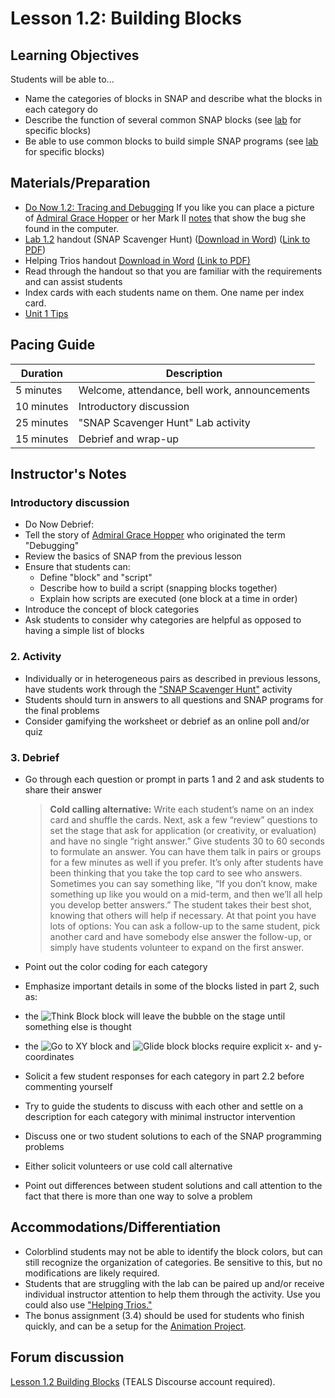 # Lesson 1.2: Building Blocks

## Learning Objectives

Students will be able to...

- Name the categories of blocks in SNAP and describe what the blocks in each category do
- Describe the function of several common SNAP blocks (see [lab](lab_12.md) for specific blocks)
- Be able to use common blocks to build simple SNAP programs (see [lab](lab_12.md) for specific blocks)

## Materials/Preparation

- [Do Now 1.2: Tracing and Debugging](do_now_12.md) If you like you can place a picture of [Admiral Grace Hopper](https://upload.wikimedia.org/wikipedia/commons/2/21/Grace_Murray_Hopper%2C_in_her_office_in_Washington_DC%2C_1978%2C_%C2%A9Lynn_Gilbert.jpg) or her Mark II [notes](https://upload.wikimedia.org/wikipedia/commons/f/ff/First_Computer_Bug%2C_1945.jpg) that show the bug she found in the computer.
- [Lab 1.2](lab_12.md) handout (SNAP Scavenger Hunt) ([Download in Word](https://github.com/TEALSK12/introduction-to-computer-science/raw/master/Unit%201%20Word/Lab%201.2%20SNAP%20Scavenger%20Hunt.docx)) ([Link to PDF](https://github.com/TEALSK12/introduction-to-computer-science/raw/master/Unit%201%20PDF/Lab%201.2%20SNAP%20Scavenger%20Hunt.pdf))
- Helping Trios handout [Download in Word](https://github.com/TEALSK12/introduction-to-computer-science/raw/master/Unit%201%20Word/Helping%20Trios.docx) [(Link to PDF)](https://github.com/TEALSK12/introduction-to-computer-science/raw/master/Unit%201%20PDF/Helping%20Trios.pdf)
- Read through the handout so that you are familiar with the requirements and can assist students
- Index cards with each students name on them. One name per index card.
- [Unit 1 Tips](unit_1_tips.md)

## Pacing Guide

| Duration   | Description                                   |
| ---------- | --------------------------------------------- |
| 5 minutes  | Welcome, attendance, bell work, announcements |
| 10 minutes | Introductory discussion                       |
| 25 minutes | "SNAP Scavenger Hunt" Lab activity            |
| 15 minutes | Debrief and wrap-up                           |

## Instructor's Notes

### Introductory discussion

- Do Now Debrief:
- Tell the story of [Admiral Grace Hopper](https://en.wikipedia.org/wiki/Grace_Hopper) who originated the term "Debugging"
- Review the basics of SNAP from the previous lesson
- Ensure that students can:
  - Define "block" and "script"
  - Describe how to build a script (snapping blocks together)
  - Explain how scripts are executed (one block at a time in order)
- Introduce the concept of block categories
- Ask students to consider why categories are helpful as opposed to having a simple list of blocks

### 2.  Activity

- Individually or in heterogeneous pairs as described in previous lessons, have students work through the ["SNAP Scavenger Hunt"](lab_12.md) activity
- Students should turn in answers to all questions and SNAP programs for the final problems
- Consider gamifying the worksheet or debrief as an online poll and/or quiz

### 3.  Debrief

- Go through each question or prompt in parts 1 and 2 and ask students to share their answer

  > **Cold calling alternative:** Write each student’s name on an index card and shuffle the cards. Next, ask a few “review” questions to set the stage that ask for application (or creativity, or evaluation) and have no single “right answer.” Give students 30 to 60 seconds to formulate an answer. You can have them talk in pairs or groups for a few minutes as well if you prefer. It’s only after students have been thinking that you take the top card to see who answers. Sometimes you can say something like, “If you don’t know, make something up like you would on a mid-term, and then we’ll all help you develop better answers.” The student takes their best shot, knowing that others will help if necessary.
  > At that point you have lots of options:  You can ask a follow-up to the same student, pick another card and have somebody else answer the follow-up, or simply have students volunteer to expand on the first answer.

- Point out the color coding for each category
- Emphasize important details in some of the blocks listed in part 2, such as:
- the ![Think Block](think.png) block will leave the bubble on the stage until something else is thought
- the ![Go to XY block](gotox-y.png) and ![Glide block](glide.png) blocks require explicit x- and y-coordinates
- Solicit a few student responses for each category in part 2.2 before commenting yourself
- Try to guide the students to discuss with each other and settle on a description for each category with minimal instructor intervention
- Discuss one or two student solutions to each of the SNAP programming problems
- Either solicit volunteers or use cold call alternative
- Point out differences between student solutions and call attention to the fact that there is more than one way to solve a problem

## Accommodations/Differentiation

- Colorblind students may not be able to identify the block colors, but can still recognize the organization of categories. Be sensitive to this, but no modifications are likely required.
- Students that are struggling with the lab can be paired up and/or receive individual instructor attention to help them through the activity. Use you could also use ["Helping Trios."](https://github.com/TEALSK12/introduction-to-computer-science/raw/master/Unit%201%20PDF/Helping%20Trios.pdf)
- The bonus assignment (3.4) should be used for students who finish quickly, and can be a setup for the [Animation Project](project_1.md).

## Forum discussion

[Lesson 1.2 Building Blocks](http://forums.tealsk12.org/c/unit-1-snap-basics/lesson-1-2-building-blocks) (TEALS Discourse account required).
